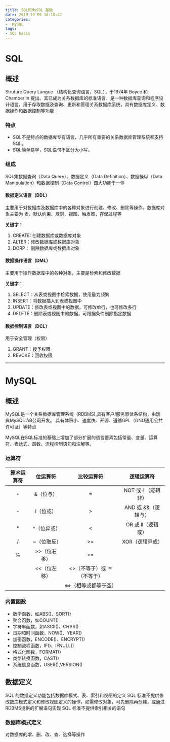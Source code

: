 ```yaml
---
title: SQL和MySQL 基础
date: 2019-10-09 18:18:47
categories:
-  MySQL
tags:
- SQL basis
---
```

# SQL

## 概述

Struture Query Langue （结构化查询语言，SQL），于1974年 Boyce 和 Chamberlin 提出。其已成为关系数据库的标准语言，是一种数据库查询和程序设计语言，用于存取数据及查询、更新和管理关系数据库系统，具有数据库定义、数据操作和数据控制等功能

### 特点

- SQL不是特点的数据库专有语言，几乎所有重要的关系数据库管理系统都支持 SQL。
- SQL简单易学，SQL语句不区分大小写。

### 组成

SQL集数据查询（Data Query）、数据定义（Data Definition）、数据操纵（Data Manipulation）和数据控制（Data Control）四大功能于一体

#### 数据定义语言（DDL）

主要用于对数据库及数据库中的各种对象进行创建、修改、删除等操作。数据库对象主要为 表、默认约束、规则、视图、触发器、存储过程等

**关键字：**
1. CREATE: 创建数据库或数据库对象
2. ALTER：修改数据库或数据库对象
3. DORP： 删除数据库或数据库对象

#### 数据操作语言（DML）

主要用于操作数据库中的各种对象，主要是检索和修改数据

**关键字：**

1. SELECT：从表或视图中检索数据，使用最为频繁
2. INSERT：将数据插入到表或视图中
3. UPDATE：修改表或视图中的数据，可修改单行，也可修改多行
4. DELETE：删除表或视图中的数据，可跟据条件删除指定数据

#### 数据控制语言（DCL）

用于安全管理（权限）

1. GRANT：授予权限
2. REVOKE：回收权限


---


# MySQL

## 概述

MySQL是一个关系数据库管理系统（RDBMS),具有客户/服务器体系结构，由瑞典MySQL AB公司开发。 具有体积小、速度快、开源、遵循GPL（GNU通用公共许可证）等特点

MySQL在SQL标准的基础上增加了部分扩展的语言要素包括常量、变量、运算符、表达式、函数、流程控制语句和注解等。

### 运算符

<!-- 1. 算术运算符: +、-、*、/、%
2. 位运算符：&（位与）、|（位或）、^（位异或）、~（位取反）、>>（位右移）、<<（位左移）
3. 比较运算符：=、>、<、>=、<=、<>（不等于）、!=（不等于）、<=>（相等或都等于空）
4. 逻辑运算符：NOT 或 ! （逻辑非）、AND 或 &&（逻辑与）、OR 或 ||（逻辑或）、XOR（逻辑异或）
 -->
|算术运算符|位运算符|比较运算符|逻辑运算符
|:-:|:-:|:-:|:-:|
|+|&（位与）|=|NOT 或 ! （逻辑非）|
|-|l（位或）|>|AND 或 &&（逻辑与）|
|*|^（位异或）|<|OR 或 ll（逻辑或）|
|/|~（位取反）|>=|XOR（逻辑异或）|
|%|>>（位右移）|<=||
| |<<（位左移）|<>（不等于）或 !=（不等于）||
|||<=>（相等或都等于空）|||

### 内置函数

- 数学函数，如ABS()、SORT()
- 聚合函数，如COUNT()
- 字符串函数，如ASCII()、CHAR()
- 日期和时间函数，NOW()、YEAR()
- 加密函数，ENCODE()、ENCRYPT()
- 控制流程函数，IF()、IFNULL()
- 格式化函数，FORMAT()
- 类型转换函数，CAST()
- 系统信息函数，USER(),VERSION()

## 数据定义

SQL 的数据定义功能包括数据库模式、表、索引和视图的定义
SQL 标准不提供修改数库模式定义和修改视图定义的操作，如需修改对象，可先删除再创建，或通过RDBMS提供的扩展语句实现
SQL 标准不提供索引相关的语句

### 数据库模式定义

对数据库的增、删、改、查、选择等操作

